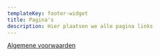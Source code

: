 ```yaml
---
templateKey: footer-widget
title: Pagina's
description: Hier plaatsen we alle pagina links
---
```

[Algemene voorwaarden](/algemene-voorwaarden)

